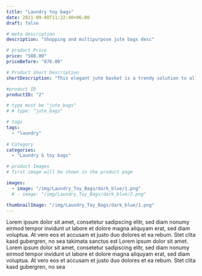 ```yaml
---
title: "Laundry toy bags"
date: 2021-09-08T11:22:40+06:00
draft: false

# meta description
description: "Shopping and multipurpose jute bags desc"

# product Price
price: "588.00"
priceBefore: "876.00"

# Product Short Description
shortDescription: "This elegant jute basket is a trendy solution to all your storage needs. Simply use it for laundry, toys, clean towels, or anything you like to store."

#product ID
productID: "2"

# type must be "jute_bags"
# # type: "jute_bags"

# tags
tags:
  - "laundry"
  
# Category
categories:
  - "Laundry & toy bags"

# product Images
# first image will be shown in the product page

images:
  - image: "/img/Laundry_Toy_Bags/dark_blue/1.png"
  # - image: "/img/Laundry_Toy_Bags/dark_blue/2.png"

thumbnailImage: "/img/Laundry_Toy_Bags/dark_blue/1.png"
---
```


Lorem ipsum dolor sit amet, consetetur sadipscing elitr, sed diam nonumy eirmod tempor invidunt ut labore et dolore magna aliquyam erat, sed diam voluptua. At vero eos et accusam et justo duo dolores et ea rebum. Stet clita kasd gubergren, no sea takimata sanctus est Lorem ipsum dolor sit amet. Lorem ipsum dolor sit amet, consetetur sadipscing elitr, sed diam nonumy eirmod tempor invidunt ut labore et dolore magna aliquyam erat, sed diam voluptua. At vero eos et accusam et justo duo dolores et ea rebum. Stet clita kasd gubergren, no sea
